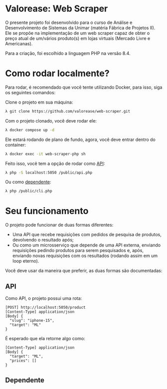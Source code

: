 # Valorease: Web Scraper

O presente projeto foi desenvolvido para o curso de Análise e Desenvolvimento de Sistemas da Unimar (matéria Fábrica de Projetos II). Ele se propõe na implementação de um web scraper capaz de obter o preço atual de um/vários produto(s) em lojas virtuais (Mercado Livre e Americanas).

Para a criação, foi escolhido a linguagem PHP na versão 8.4.

# Como rodar localmente?

Para rodar, é recomendado que você tente utilizando Docker, para isso, siga os seguintes comandos:

Clone o projeto em sua máquina:

```bash
λ git clone https://github.com/valorease/web-scraper.git
```

Com o projeto clonado, você deve rodar ele:

```bash
λ docker compose up -d
```

Ele estará rodando de plano de fundo, agora, você deve entrar dentro do container:

```bash
λ docker exec -it web-scraper-php sh
```

Feito isso, você tem a opção de rodar como [API](#api):

```bash
λ php -S localhost:5050 /public/api.php
```

Ou como [dependente](#dependente):

```bash
λ php /public/cli.php
```

# Seu funcionamento

O projeto pode funcionar de duas formas diferentes:

- Uma API que recebe requisições com pedidos de pesquisa de produtos, devolvendo o resultado após;
- Ou como um microsserviço que depende de uma API externa, enviando requisições pedindo produtos para serem pesquisados e, após, enviando novas requisições com os resultados (rodando assim em um loop eterno).

Você deve usar da maneira que preferir, as duas formas são documentadas:

## API

Como API, o projeto possui uma rota:

```
[POST] http://localhost:5050/product
[Content-Type] application/json
[Body] {
  "slug": "iphone-15",
  "target": "ML"
}
```

É esperado que ela retorne algo como:

```
[Content-Type] application/json
[Body] {
  "target": "ML",
  "prices": []
}
```

## Dependente
